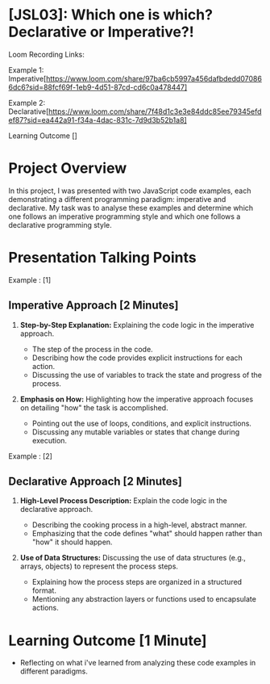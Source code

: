 # [JSL03]: Which one is which? Declarative or Imperative?!

Loom Recording Links: 

Example 1: Imperative[https://www.loom.com/share/97ba6cb5997a456dafbdedd070866dc6?sid=88fcf69f-1eb9-4d51-87cd-cd6c0a478447]

Example 2: Declarative[https://www.loom.com/share/7f48d1c3e3e84ddc85ee79345efdef87?sid=ea442a91-f34a-4dac-831c-7d9d3b52b1a8]

Learning Outcome []

# Project Overview

In this project, I was presented with two JavaScript code examples, each demonstrating a different programming paradigm: imperative and declarative. My task was to analyse these examples and determine which one follows an imperative programming style and which one follows a declarative programming style. 

# Presentation Talking Points

Example : [1]

## Imperative Approach [2 Minutes]
1. **Step-by-Step Explanation:** Explaining the code logic in the imperative approach.
   - The step of the process in the code.
   - Describing how the code provides explicit instructions for each action.
   - Discussing the use of variables to track the state and progress of the process.

2. **Emphasis on How:** Highlighting how the imperative approach focuses on detailing "how" the task is accomplished.
   - Pointing out the use of loops, conditions, and explicit instructions.
   - Discussing any mutable variables or states that change during execution.


Example : [2]

## Declarative Approach [2 Minutes]
1. **High-Level Process Description:** Explain the code logic in the declarative approach.
   - Describing the cooking process in a high-level, abstract manner.
   - Emphasizing that the code defines "what" should happen rather than "how" it should happen.

2. **Use of Data Structures:** Discussing the use of data structures (e.g., arrays, objects) to represent the process steps.
   - Explaining how the process steps are organized in a structured format.
   - Mentioning any abstraction layers or functions used to encapsulate actions.

# Learning Outcome [1 Minute]
- Reflecting on what i've learned from analyzing these code examples in different paradigms.

